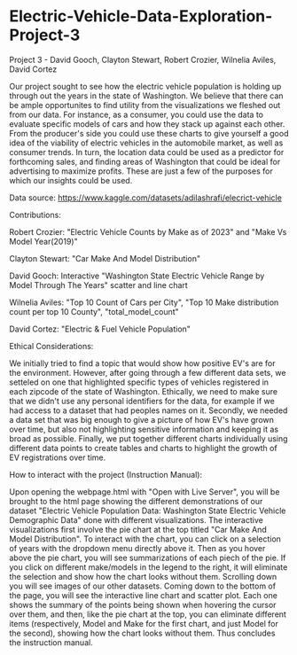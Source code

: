 # Electric-Vehicle-Data-Exploration-Project-3
Project 3 - David Gooch, Clayton Stewart, Robert Crozier, Wilnelia Aviles, David Cortez

Our project sought to see how the electric vehicle population is holding up through out the years in the state of Washington. We believe that there can be ample opportunites to find utility from the visualizations we fleshed out from our data. For instance, as a consumer, you could use the data to evaluate specific models of cars and how they stack up against each other. From the producer's side you could use these charts to give yourself a good idea of the viability of electric vehicles in the automobile market, as well as consumer trends. In turn, the location data could be used as a predictor for forthcoming sales, and finding areas of Washington that could be ideal for advertising to maximize profits. These are just a few of the purposes for which our insights could be used. 


Data source: https://www.kaggle.com/datasets/adilashrafi/elecrict-vehicle

Contributions:

Robert Crozier:  "Electric Vehicle Counts by Make as of 2023" and "Make Vs Model Year(2019)"

Clayton Stewart: "Car Make And Model Distribution"

David Gooch: Interactive "Washington State Electric Vehicle Range by Model Through The Years" scatter and line chart

Wilnelia Aviles: "Top 10 Count of Cars per City", "Top 10 Make distribution count per top 10 County", "total_model_count"

David Cortez: "Electric & Fuel Vehicle Population"



Ethical Considerations:

We initially tried to find a topic that would show how positive EV's are for the environment. However, after going through a few different data sets, we setteled on one that highlighted specific types of vehicles registered in each zipcode of the state of Washington. Ethically, we need to make sure that we didn't use any personal identifiers for the data, for example if we had access to a dataset that had peoples names on it. Secondly, we needed a data set that was big enough to give a picture of how EV's have grown over time, but also not highlighting sensitive information and keeping it as broad as possible. Finally, we put together different charts individually using different data points to create tables and charts to highlight the growth of EV registrations over time.  



How to interact with the project (Instruction Manual): 

Upon opening the webpage.html with "Open with Live Server", you will be brought to the html page showing the different demonstrations of our dataset "Electric Vehicle Population Data: Washington State Electric Vehicle Demographic Data" done with different visualizations. The interactive visualizations first involve the pie chart at the top titled "Car Make And Model Distribution". To interact with the chart, you can click on a selection of years with the dropdown menu directly above it. Then as you hover above the pie chart, you will see summarizations of each piech of the pie. If you click on different make/models in the legend to the right, it will eliminate the selection and show how the chart looks without them. Scrolling down you will see images of our other datasets. Coming down to the bottom of the page, you will see the interactive line chart and scatter plot. Each one shows the summary of the points being shown when hovering the cursor over them, and then, like the pie chart at the top, you can eliminate different items (respectively, Model and Make for the first chart, and just Model for the second), showing how the chart looks without them. Thus concludes the instruction manual. 


